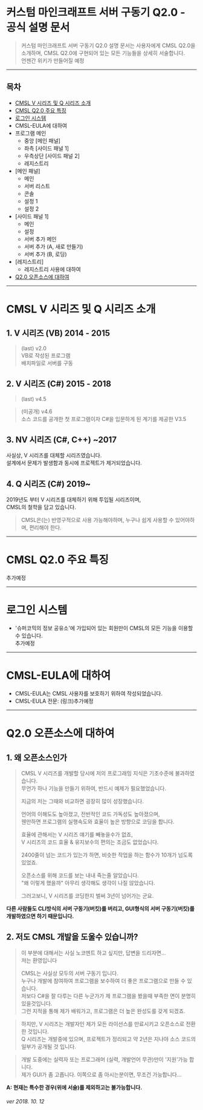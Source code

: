 # 커스텀 마인크래프트 서버 구동기 Q2.0 - 공식 설명 문서
> 커스텀 마인크래프트 서버 구동기 Q2.0 설명 문서는 사용자에게 CMSL Q2.0을 소개하며, CMSL Q2.0에 구현되어 있는 모든 기능들을 상세히 서술합니다.   
> 언젠간 위키가 만들어질 예정  
---
## 목차
* [CMSL V 시리즈 및 Q 시리즈 소개](https://github.com/ekfvoddl3536/cmsl_update/blob/master/q2.0/document.md#cmsl-v-%EC%8B%9C%EB%A6%AC%EC%A6%88-%EB%B0%8F-q-%EC%8B%9C%EB%A6%AC%EC%A6%88-%EC%86%8C%EA%B0%9C)
* [CMSL Q2.0 주요 특징](https://github.com/ekfvoddl3536/cmsl_update/blob/master/q2.0/document.md#cmsl-q20-%EC%A3%BC%EC%9A%94-%ED%8A%B9%EC%A7%95)
* [로그인 시스템](https://github.com/ekfvoddl3536/cmsl_update/blob/master/q2.0/document.md#%EB%A1%9C%EA%B7%B8%EC%9D%B8-%EC%8B%9C%EC%8A%A4%ED%85%9C)
* CMSL-EULA에 대하여
* 프로그램 메인
  + 중앙 [메인 패널]
  + 좌측 [사이드 패널 1]
  + 우측상단 [사이드 패널 2]
  + 레지스트리
* [메인 패널]
  + 메인
  + 서버 리스트
  + 콘솔
  + 설정 1
  + 설정 2
* [사이드 패널 1]
  + 메인
  + 설정
  + 서버 추가 메인
  + 서버 추가 (A, 새로 만들기)
  + 서버 추가 (B, 로딩)
* [레지스트리]
  + 레지스트리 사용에 대하여
* [Q2.0 오픈소스에 대하여](https://github.com/ekfvoddl3536/cmsl_update/blob/master/q2.0/document.md#q20-%EC%98%A4%ED%94%88%EC%86%8C%EC%8A%A4%EC%97%90-%EB%8C%80%ED%95%98%EC%97%AC)
----
# CMSL V 시리즈 및 Q 시리즈 소개
## 1. V 시리즈 (VB) 2014 - 2015  
> (last) v2.0  
> VB로 작성된 프로그램  
> 배치파일로 서버를 구동  
## 2. V 시리즈 (C#) 2015 - 2018
> (last) v4.5  

> (미공개) v4.6  
소스 코드를 공개한 첫 프로그램이자 C#을 입문하게 된 계기를 제공한 V3.5  
## 3. NV 시리즈 (C#, C++) ~2017
사실상, V 시리즈를 대체할 시리즈였습니다.   
설계에서 문제가 발생함과 동시에 프로젝트가 제거되었습니다.  
## 4. Q 시리즈 (C#) 2019~
2019년도 부터 V 시리즈를 대체하기 위해 투입될 시리즈이며,  
CMSL의 철학을 담고 있습니다.  
> CMSL은(는) 반영구적으로 사용 가능해야하며, 누구나 쉽게 사용할 수 있어야하며, 편리해야 한다.  
  
  
----
# CMSL Q2.0 주요 특징  
추가예정  
  
  
----
# 로그인 시스템
* '슈퍼코믹의 정보 공유소'에 가입되어 있는 회원만이 CMSL의 모든 기능을 이용할 수 있습니다.  
추가예정  
  
  
------
# CMSL-EULA에 대하여
* CMSL-EULA는 CMSL 사용자를 보호하기 위하여 작성되었습니다.
* CMSL-EULA 전문: (링크)추가예정
  
  
----
# Q2.0 오픈소스에 대하여
## 1. 왜 오픈소스인가
> CMSL V 시리즈를 개발할 당시에 저의 프로그래밍 지식은 기초수준에 불과하였습니다.  
> 무언가 하나 기능을 만들기 위하여, 반드시 예제가 필요했었습니다.  
>
> 지금의 저는 그때와 비교하면 굉장히 많이 성장했습니다.
>
> 언어의 이해도도 높아졌고, 전반적인 코드 가독성도 높아졌으며,  
> 웬만하면 프로그램의 실행속도와 효율이 높은 방향으로 코딩을 합니다.
>
> 효율에 관해서는 V 시리즈 얘기를 빼놓을수가 없죠,  
> V 시리즈의 코드 효율 & 유지보수의 편의는 조금도 없었습니다.
>
> 2400줄이 넘는 코드가 있는가 하면, 비슷한 작업을 하는 함수가 10개가 넘도록 있었죠.
>
> 오픈소스를 위해 코드를 보는 내내 죽는줄 알았습니다.  
> "왜 이렇게 했을까" 아무리 생각해도 생각이 나질 않았습니다.
>
> 그러고보니, V 시리즈를 코딩한지 벌써 3년이 넘어가는 군요.

__다른 사람들도 CLI방식의 서버 구동기(버킷)를 버리고, GUI형식의 서버 구동기(버킷)를 개발하였으면 하기 때문입니다.__
## 2. 저도 CMSL 개발을 도울수 있습니까? 
> 이 부분에 대해서는 사실 노코멘트 하고 싶지만, 답변을 드리자면...  
> 저는 환영입니다
>
> CMSL는 사실상 모두의 서버 구동기 입니다.  
> 누구나 개발에 참여하여 프로그램을 보수하여 더 좋은 프로그램으로 만들 수 있습니다.  
> 저보다 C#을 잘 다루는 다른 누군가가 제 프로그램을 봤을때 부족한 면이 분명히 있을것입니다.  
> 그런 지적을 통해 제가 배워가고, 프로그램은 더 높은 완성도를 갖게 되겠죠.  

> 하지만, V 시리즈는 개발자인 제가 모든 라이선스를 만료시키고 오픈소스로 전환한 것입니다.  
> Q 시리즈는 개발중에 있으며, 프로젝트가 정리되고 약 2년은 지나야 소스 코드의 일부가 공개될 것 입니다.  

> 개발 도중에는 실력자 또는 프로그래머 (실력, 개발언어 무관)만이 '지원'가능 합니다.  
> 제가 GUI가 좀 고픕니다. 이쪽으로 좀 아시는분이면, 무조건 가능합니다...  

__A: 현재는 특수한 경우(위에 서술)를 제외하고는 불가능합니다.__  



###### ver 2018. 10. 12
